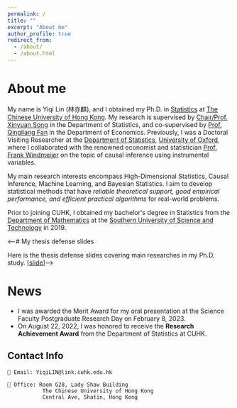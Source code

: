 ```yaml
---
permalink: /
title: ""
excerpt: "About me"
author_profile: true
redirect_from: 
  - /about/
  - /about.html
---
```


# About me

My name is Yiqi Lin (林亦麒), and I obtained my Ph.D. in [Statistics](https://www.sta.cuhk.edu.hk/default.aspx) at [The Chinese University of Hong Kong](https://www.cuhk.edu.hk). My research is supervised by [Chair/Prof. Xinyuan Song](https://www.sta.cuhk.edu.hk/peoples/xysong/) in the Department of Statistics, and co-supervised by [Prof. Qingliang Fan](https://www.econ.cuhk.edu.hk/econ/en-gb/people/faculty?view=faculty&id=qlfan) in the Department of Economics. Previously, I was a Doctoral Visiting Researcher at the [Department of Statistics](https://www.stats.ox.ac.uk/), [University of Oxford](https://www.ox.ac.uk/), where I collaborated with the renowned economist and statistician [Prof. Frank Windmeijer](https://www.stats.ox.ac.uk/all-people/professor-frank-windmeijer/) on the topic of causal inference using instrumental variables.

My main research interests encompass High-Dimensional Statistics, Causal Inference, Machine Learning, and Bayesian Statistics. I aim to develop statistical methods that have *reliable theoretical support, good empirical performance, and efficient practical algorithms* for real-world problems.

Prior to joining CUHK, I obtained my bachelor's degree in Statistics from the [Department of Mathematics](https://math.sustech.edu.cn/) at the [Southern University of Science and Technology]([http://www.hdu.edu.cn/](https://sustech.edu.cn/index.html)) in 2019.


<--# My thesis defense slides

 Here is the thesis defense slides covering main researches in my Ph.D. study. [[slide](https://qoifoq.github.io/linyiqi.github.io/_pages/talk/Thesis_Slides.pdf)]-->

# News 
* I was awarded the Merit Award for my oral presentation at the Science Faculty Postgraduate Research Day on February 8, 2023.
* On August 22, 2022, I was honored to receive the **Research Achievement Award** from the Department of Statistics at CUHK.

<!--## Research Interests:-->
<!-- 🎯 <span style="font-size:1.2em;"> Optimization </span>  | 🔍 <span style="font-size:1.2em;"> Inference </span> | -->


<!-- | ⛳ Methodology | 📘 Learning Theory |  💻 Software | 🕸️ Deep Learning | 🎖️ Ranking
| 🔓 Explainable AI | 🆙 RecSystems | 🧬 Biostatistics | 🎯 Optimization | -->

<!--| ⛳ Methodology |  💻 Software | -->


## Contact Info

    📧 Email: YiqiLIN@link.cuhk.edu.hk

    🏢 Office: Room G28, Lady Shaw Building
               The Chinese University of Hong Kong
               Central Ave, Shatin, Hong Kong

<!--## Professional Services
* [Editorial board reviewers](https://www.jmlr.org/editorial-board.html) (2020 - Present): [Journal of Machine Learning Research](https://www.jmlr.org/)
* Program committee: [AISTATS-2022 Top Reviewer](https://virtual.aistats.org/Conferences/2022/Reviewers), IJCAI-2021-->


<!-- I am a final year PhD student in the [Mathematic for Real-World Systems CDT](https://warwick.ac.uk/fac/sci/mathsys/) at the University of Warwick, where I am currently supervised by [Theo Damoulas](https://warwick.ac.uk/fac/sci/statistics/staff/academic-research/damoulas/), and previously by [Rich Savage](https://warwick.ac.uk/fac/cross_fac/zeeman_institute/staffv2/savage). I am also a Visiting Researcher at the London based [Alan Turing Institute](https://www.turing.ac.uk/), having previously done an enrichment year there. I have also completed a placement at [Prowler.io](https://www.prowler.io/) in Cambridge working with ST John and James Hensman on a research project. My main area of research is in Probabilistic Machine Learning. I work on developing novel modelling and inference methodolgies for probabilistic models, with a particular focus on Gaussian process models. -->





